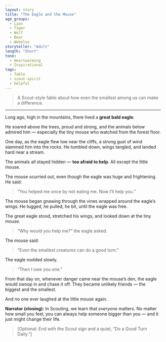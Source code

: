```yaml
---
layout: story
title: "The Eagle and the Mouse"
age_groups:
  - Lion
  - Tiger
  - Wolf
  - Bear
  - Webelos
storyteller: "Adult"
length: "Short"
tone:
  - Heartwarming
  - Inspirational
tags:
  - fable
  - scout-spirit
  - helpful
---
```


> A Scout-style fable about how even the smallest among us can make a difference.

---

Long ago, high in the mountains, there lived a **great bald eagle**.

He soared above the trees, proud and strong, and the animals below admired him — especially the tiny mouse who watched from the forest floor.

One day, as the eagle flew low near the cliffs, a strong gust of wind slammed him into the rocks. He tumbled down, wings tangled, and landed hard near a stream.

The animals all stayed hidden — **too afraid to help**. All except the little mouse.

The mouse scurried out, even though the eagle was huge and frightening. He said:

> “You helped me once by not eating me. Now I’ll help you.”

The mouse began gnawing through the vines wrapped around the eagle’s wings. He tugged, he pulled, he bit, until the eagle was free.

The great eagle stood, stretched his wings, and looked down at the tiny mouse.

> “Why would you help me?” the eagle asked.

The mouse said:

> “Even the smallest creatures can do a good turn.”

The eagle nodded slowly.

> “Then I owe you one.”

From that day on, whenever danger came near the mouse’s den, the eagle would swoop in and chase it off. They became unlikely friends — the biggest and the smallest.

And no one ever laughed at the little mouse again.

**Narrator (closing):** In Scouting, we learn that *everyone* matters. No matter how small you feel, you can always help someone bigger than you — and it just might change their life.

> [Optional: End with the Scout sign and a quiet, “Do a Good Turn Daily.”]
